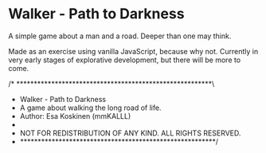 # Walker - Path to Darkness

A simple game about a man and a road. Deeper than one may think.

Made as an exercise using vanilla JavaScript, because why not. Currently in very early stages of explorative development, but there will be more to come.

/* ********************************************************\
 * Walker - Path to Darkness
 * A game about walking the long road of life.
 * Author: Esa Koskinen (mmKALLL)
 *
 * NOT FOR REDISTRIBUTION OF ANY KIND. ALL RIGHTS RESERVED.
 * ********************************************************/